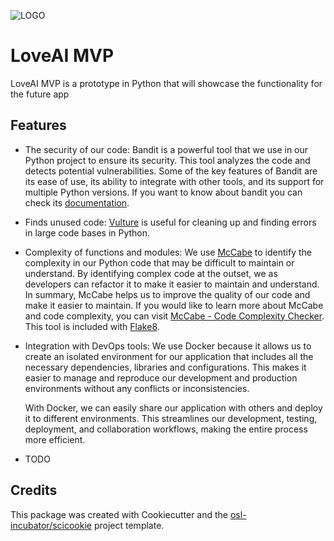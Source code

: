 ![LOGO](/images/logo.png)

# LoveAI MVP

LoveAI MVP is a prototype in Python that will showcase the functionality for the
future app

## Features

- The security of our code: Bandit is a powerful tool that we use in our Python
  project to ensure its security. This tool analyzes the code and detects
  potential vulnerabilities. Some of the key features of Bandit are its ease of
  use, its ability to integrate with other tools, and its support for multiple
  Python versions. If you want to know about bandit you can check its
  [documentation](https://bandit.readthedocs.io/en/latest/).

- Finds unused code: [Vulture](https://github.com/jendrikseipp/vulture) is
  useful for cleaning up and finding errors in large code bases in Python.

- Complexity of functions and modules: We use
  [McCabe](https://github.com/PyCQA/mccabe) to identify the complexity in our
  Python code that may be difficult to maintain or understand. By identifying
  complex code at the outset, we as developers can refactor it to make it easier
  to maintain and understand. In summary, McCabe helps us to improve the quality
  of our code and make it easier to maintain. If you would like to learn more
  about McCabe and code complexity, you can visit
  [McCabe - Code Complexity Checker](https://here-be-pythons.readthedocs.io/en/latest/python/mccabe.html).
  This tool is included with [Flake8](https://flake8.pycqa.org/en/latest/).

- Integration with DevOps tools: We use Docker because it allows us to create an
  isolated environment for our application that includes all the necessary
  dependencies, libraries and configurations. This makes it easier to manage and
  reproduce our development and production environments without any conflicts or
  inconsistencies.

  With Docker, we can easily share our application with others and deploy it to
  different environments. This streamlines our development, testing, deployment,
  and collaboration workflows, making the entire process more efficient.

- TODO

## Credits

This package was created with Cookiecutter and the
[osl-incubator/scicookie](https://github.com/osl-incubator/scicookie) project
template.
